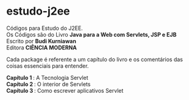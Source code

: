 # estudo-j2ee
Códigos para Estudo do J2EE. <br/>
Os Códigos são do Livro <b> Java para a Web com Servlets, JSP e EJB </b> <br/>
Escrito por <b> Budi Kurniawan </b> <br/>
Editora <b> CIÊNCIA MODERNA </b> <br/>

Cada package é referente a um capítulo do livro e os comentários das coisas essenciais para entender. <br/>

<b> Capítulo 1 </b>: A Tecnologia Servlet <br/>
<b> Capítulo 2 </b>: O interior de Servlets <br/>
<b> Capítulo 3 </b>: Como escrever aplicativos Servlet <br/>

